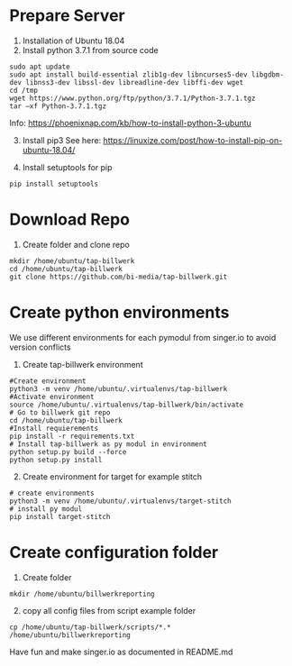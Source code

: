 # Prepare Server

1. Installation of Ubuntu 18.04
2. Install python 3.7.1 from source code
```
sudo apt update
sudo apt install build-essential zlib1g-dev libncurses5-dev libgdbm-dev libnss3-dev libssl-dev libreadline-dev libffi-dev wget
cd /tmp
wget https://www.python.org/ftp/python/3.7.1/Python-3.7.1.tgz
tar –xf Python-3.7.1.tgz
```

Info: https://phoenixnap.com/kb/how-to-install-python-3-ubuntu

3. Install pip3
See here: https://linuxize.com/post/how-to-install-pip-on-ubuntu-18.04/

4. Install setuptools for pip
```
pip install setuptools
```

# Download Repo
1. Create folder and clone repo
```
mkdir /home/ubuntu/tap-billwerk
cd /home/ubuntu/tap-billwerk
git clone https://github.com/bi-media/tap-billwerk.git
```

# Create python environments
We use different environments for each pymodul from singer.io to avoid version conflicts
1. Create tap-billwerk environment
```
#Create environment
python3 -m venv /home/ubuntu/.virtualenvs/tap-billwerk
#Activate environment
source /home/ubuntu/.virtualenvs/tap-billwerk/bin/activate
# Go to billwerk git repo
cd /home/ubuntu/tap-billwerk
#Install requierements
pip install -r requirements.txt
# Install tap-billwerk as py modul in environment
python setup.py build --force
python setup.py install
```

2. Create environment for target for example stitch
```
# create environments
python3 -m venv /home/ubuntu/.virtualenvs/target-stitch
# install py modul
pip install target-stitch
```

# Create configuration folder

1. Create folder
```
mkdir /home/ubuntu/billwerkreporting
```
2. copy all config files from script example folder
```
cp /home/ubuntu/tap-billwerk/scripts/*.* /home/ubuntu/billwerkreporting
```

Have fun and make singer.io as documented in README.md